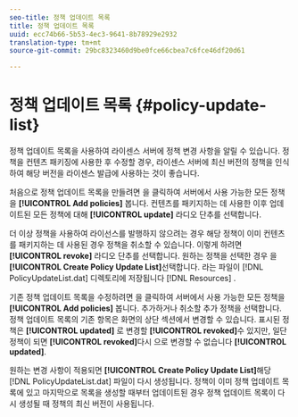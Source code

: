 ```yaml
---
seo-title: 정책 업데이트 목록
title: 정책 업데이트 목록
uuid: ecc74b66-5b53-4ec3-9641-8b78929e2932
translation-type: tm+mt
source-git-commit: 29bc8323460d9be0fce66cbea7c6fce46df20d61

---
```



# 정책 업데이트 목록 {#policy-update-list}

정책 업데이트 목록을 사용하여 라이센스 서버에 정책 변경 사항을 알릴 수 있습니다. 정책을 컨텐츠 패키징에 사용한 후 수정할 경우, 라이센스 서버에 최신 버전의 정책을 인식하여 해당 버전을 라이센스 발급에 사용하는 것이 좋습니다.

처음으로 정책 업데이트 목록을 만들려면 을 클릭하여 서버에서 사용 가능한 모든 정책을 **[!UICONTROL Add policies]** 봅니다. 컨텐츠를 패키지하는 데 사용한 이후 업데이트된 모든 정책에 대해 **[!UICONTROL update]** 라디오 단추를 선택합니다.

더 이상 정책을 사용하여 라이선스를 발행하지 않으려는 경우 해당 정책이 이미 컨텐츠를 패키지하는 데 사용된 경우 정책을 취소할 수 있습니다. 이렇게 하려면 **[!UICONTROL revoke]** 라디오 단추를 선택합니다. 원하는 정책을 선택한 경우 을 **[!UICONTROL Create Policy Update List]**&#x200B;선택합니다. 라는 파일이 [!DNL PolicyUpdateList.dat] 디렉토리에 저장됩니다 [!DNL Resources] .

기존 정책 업데이트 목록을 수정하려면 을 클릭하여 서버에서 사용 가능한 모든 정책을 **[!UICONTROL Add policies]** 봅니다. 추가하거나 취소할 추가 정책을 선택합니다. 정책 업데이트 목록의 기존 항목은 화면의 상단 섹션에서 변경할 수 있습니다. 표시된 정책은 **[!UICONTROL updated]** 로 변경할 **[!UICONTROL revoked]**&#x200B;수 있지만, 일단 정책이 되면 **[!UICONTROL revoked]**&#x200B;다시 으로 변경할 수 없습니다 **[!UICONTROL updated]**.

원하는 변경 사항이 적용되면 **[!UICONTROL Create Policy Update List]**&#x200B;해당 [!DNL PolicyUpdateList.dat] 파일이 다시 생성됩니다. 정책이 이미 정책 업데이트 목록에 있고 마지막으로 목록을 생성할 때부터 업데이트된 경우 정책 업데이트 목록이 다시 생성될 때 정책의 최신 버전이 사용됩니다.

